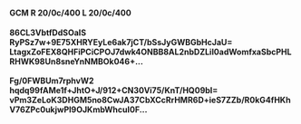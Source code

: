 #### GCM R 20/0c/400 L 20/0c/400
**86CL3VbtfDdSOaIS**<br/>**RyPSz7w+9E75XHRYEyLe6ak7jCT/bSsJyGWBGbHcJaU=**<br/>**LtagxZoFEX8QHFiPCiCPOJ7dwk4ONBB8AL2nbDZLiI0adWomfxaSbcPHLRHWK98Un8sneYnNMBOk046+...**<br/><br/>
**Fg/0FWBUm7rphvW2**<br/>**hqdq99fAMe1f+JhtO+J/912+CN30Vi75/KnT/HQ09bI=**<br/>**vPm3ZeLoK3DHGM5no8CwJA37CbXCcRrHMR6D+ieS7ZZb/R0kG4fHKhV76ZPc0ukjwPl9OJKmbWhcuI0F...**